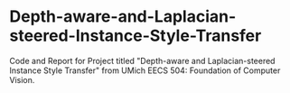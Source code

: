 # Depth-aware-and-Laplacian-steered-Instance-Style-Transfer
Code and Report for Project titled "Depth-aware and Laplacian-steered Instance Style Transfer" from UMich EECS 504: Foundation of Computer Vision.
